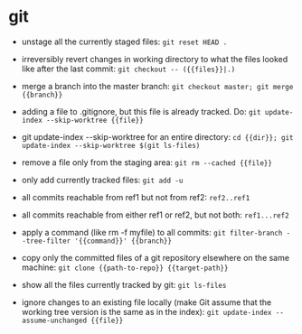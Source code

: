 # git

- unstage all the currently staged files:
`git reset HEAD .`

- irreversibly revert changes in working directory to what the files looked like after the last commit:
`git checkout -- ({{files}}|.)`

- merge a branch into the master branch:
`git checkout master; git merge {{branch}}`

- adding a file to .gitignore, but this file is already tracked. Do:
`git update-index --skip-worktree {{file}}`

- git update-index --skip-worktree for an entire directory:
`cd {{dir}}; git update-index --skip-worktree $(git ls-files)`

- remove a file only from the staging area:
`git rm --cached {{file}}`

- only add currently tracked files:
`git add -u`

- all commits reachable from ref1 but not from ref2:
`ref2..ref1`

- all commits reachable from either ref1 or ref2, but not both:
`ref1...ref2`

- apply a command (like rm -f myfile) to all commits:
`git filter-branch --tree-filter '{{command}}' {{branch}}`

- copy only the committed files of a git repository elsewhere on the same machine:
`git clone {{path-to-repo}} {{target-path}}`

- show all the files currently tracked by git:
`git ls-files`

- ignore changes to an existing file locally (make Git assume that the working tree version is the same as in the index):
`git update-index --assume-unchanged {{file}}`
